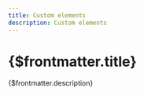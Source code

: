 ```yaml
---
title: Custom elements
description: Custom elements
---
```


# {$frontmatter.title}

{$frontmatter.description}
